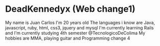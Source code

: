 # DeadKennedyx (Web change1)
My name is Juan Carlos
I'm 20 years old
The languages i know are Java, javascript, ruby, html, css3, jquery and mysql
I'm currently learning Rails and I'm currently studying 4th semester @TecnologicoDeColima
My hobbies are MMA, playing guitar and Programming
change 4
